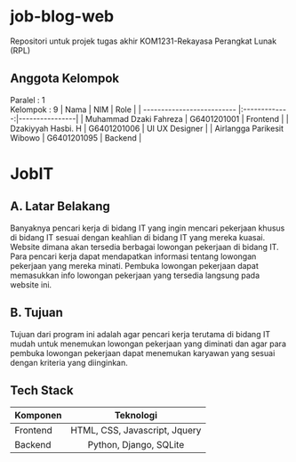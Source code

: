 # job-blog-web
Repositori untuk projek tugas akhir KOM1231-Rekayasa Perangkat Lunak (RPL)

## Anggota Kelompok
Paralel : 1 <br />
Kelompok : 9
|             Nama           |     NIM       |      Role      |
| -------------------------- |:-------------:|----------------|
| Muhammad Dzaki Fahreza     | G6401201001   | Frontend       |
| Dzakiyyah Hasbi. H         | G6401201006   | UI UX Designer |
| Airlangga Parikesit Wibowo | G6401201095   | Backend        |
<br />

# JobIT
## A. Latar Belakang
Banyaknya pencari kerja di bidang IT yang ingin mencari pekerjaan khusus di bidang IT sesuai dengan keahlian di bidang IT yang mereka kuasai. Website dimana akan tersedia berbagai lowongan pekerjaan di bidang IT. Para pencari kerja dapat mendapatkan informasi tentang lowongan pekerjaan yang mereka minati. Pembuka lowongan pekerjaan dapat memasukkan info lowongan pekerjaan yang tersedia langsung pada website ini. <br />

## B. Tujuan
Tujuan dari program ini adalah agar pencari kerja terutama di bidang IT mudah untuk menemukan lowongan pekerjaan yang diminati dan agar para pembuka lowongan pekerjaan dapat menemukan karyawan yang sesuai dengan kriteria yang diinginkan. <br />

## Tech Stack
|    Komponen   |           Teknologi             |
| ------------- |:-------------------------------:|
| Frontend      | HTML, CSS, Javascript, Jquery   |
| Backend       | Python, Django, SQLite          | 

